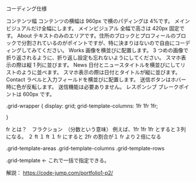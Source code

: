コーディング仕様

コンテンツ幅
コンテンツの横幅は 960px で横のパディングは 4%です。
メインビジュアルだけ全幅にします。
メインビジュアル
全幅で高さは 420px 固定です。
About
テキストのみのエリアです。住所のブロックとプロフィールのブロックで分割されているのがポイントですが、特に決まりはないので自由にコーディングしてみてください。
Works
画像を横並びに配置します。
3 つめの画像で折り返されるように、折り返し設定も忘れないようにしてください。
スマホ表示の際は縦 1 列に並びます。
News
日付とニュースタイトルを横並びにしてリストのように並べます。
スマホ表示の際は日付とタイトルが縦に並びます。
Contact
ラベルと入力フィールドを横並びに配置します。
送信ボタンはホバー時に色が反転します。
送信機能は必要ありません。
レスポンシブ
ブレークポイントは 600px です。

<!-- グリッドレイアウトが弱かった。 -->

.grid-wrapper {
display: grid;
grid-template-columns: 1fr 1fr 1fr;

}

fr とは？　フラクション　（分数という意味）
例えば、1fr 1fr 1fr とすると３列になる。
２ ft １ ft １ fr にすると 2fr の割合が１ fr より２倍になる

.grid-template-areas
.grid-template-columns
.grid-template-rows

.grid-template ← これで一括で指定できる。

解説：
https://code-jump.com/portfolio1-p2/
